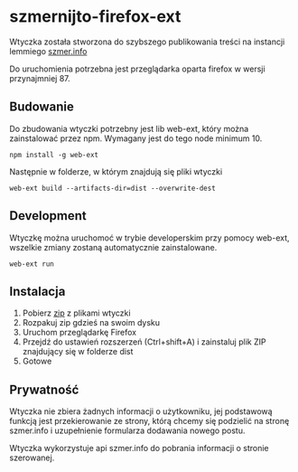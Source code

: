 # szmernijto-firefox-ext

Wtyczka została stworzona do szybszego publikowania treści na instancji lemmiego [szmer.info](https://szmer.info)

Do uruchomienia potrzebna jest przeglądarka oparta firefox w wersji przynajmniej 87.

## Budowanie

Do zbudowania wtyczki potrzebny jest lib web-ext, który można zainstalować przez npm. 
Wymagany jest do tego node minimum 10.

```text
npm install -g web-ext
```

Następnie w folderze, w którym znajdują się pliki wtyczki

```text
web-ext build --artifacts-dir=dist --overwrite-dest
```

## Development

Wtyczkę można uruchomoć w trybie developerskim przy pomocy web-ext, wszelkie zmiany zostaną automatycznie zainstalowane.

```text
web-ext run
```

## Instalacja

1. Pobierz [zip](https://github.com/szmerinfo/szmernijto-firefox-ext/archive/refs/heads/main.zip) z plikami wtyczki
2. Rozpakuj zip gdzieś na swoim dysku
3. Uruchom przeglądarkę Firefox
4. Przejdź do ustawień rozszerzeń (Ctrl+shift+A) i zainstaluj plik ZIP znajdujący się w folderze dist
6. Gotowe

## Prywatność

Wtyczka nie zbiera żadnych informacji o użytkowniku, jej podstawową funkcją jest przekierowanie ze strony,
którą chcemy się podzielić na stronę szmer.info i uzupełnienie formularza dodawania nowego postu.

Wtyczka wykorzystuje api szmer.info do pobrania informacji o stronie szerowanej.
